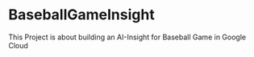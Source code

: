 # BaseballGameInsight
This Project is about building an AI-Insight for Baseball Game in Google Cloud
